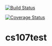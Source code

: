[![Build Status](https://travis-ci.org/hkonsg/cs107test.svg?branch=main)](https://travis-ci.org/hkonsg/cs107test.svg?branch=main)

[![Coverage Status](https://codecov.io/gh/hkonsg/cs107test/branch/main/graph/badge.svg)](https://codecov.io/gh/hkonsg/cs107test)
# cs107test
